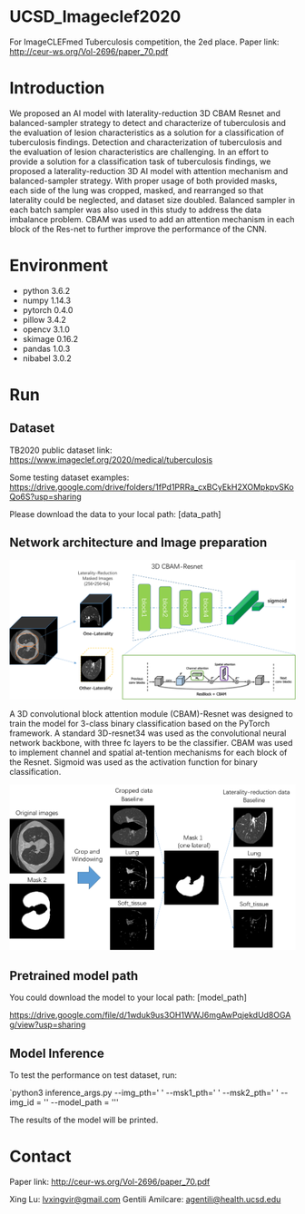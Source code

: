 # UCSD_Imageclef2020
For ImageCLEFmed Tuberculosis competition, the 2ed place. 
Paper link: http://ceur-ws.org/Vol-2696/paper_70.pdf

# Introduction
We proposed an AI model with laterality-reduction 3D CBAM Resnet and balanced-sampler strategy to detect and characterize of tuberculosis and the evaluation of lesion characteristics as a solution for a classification of tuberculosis findings. Detection and characterization of tuberculosis and the evaluation of lesion characteristics are challenging. In an effort to provide a solution for a classification task of tuberculosis findings, we proposed a laterality-reduction 3D AI model with attention mechanism and balanced-sampler strategy. With proper usage of both provided masks, each side of the lung was cropped, masked, and rearranged so that laterality could be neglected, and dataset size doubled. Balanced sampler in each batch sampler was also used in this study to address the data imbalance problem. CBAM was used to add an attention mechanism in each block of the Res-net to further improve the performance of the CNN.


# Environment

- python 3.6.2
- numpy 1.14.3
- pytorch 0.4.0
- pillow 3.4.2
- opencv 3.1.0
- skimage 0.16.2
- pandas 1.0.3
- nibabel 3.0.2

# Run

## Dataset

TB2020 public dataset link:
https://www.imageclef.org/2020/medical/tuberculosis

Some testing dataset examples: 
https://drive.google.com/drive/folders/1fPd1PRRa_cxBCyEkH2XOMpkpvSKoQo6S?usp=sharing

Please download the data to your local path: [data_path]

## Network architecture and Image preparation

![image](https://github.com/lyuxing/UCSD_Imageclef2020/blob/main/img/Figure%202%20network%20architecture.png)

A 3D convolutional block attention module (CBAM)-Resnet was designed to train the model for 3-class binary classification based on the PyTorch framework. A standard 3D-resnet34 was used as the convolutional neural network backbone, with three fc layers to be the classifier. CBAM was used to implement channel and spatial at-tention mechanisms for each block of the Resnet. Sigmoid was used as the activation function for binary classification.

![image](https://github.com/lyuxing/UCSD_Imageclef2020/blob/main/img/Figure%203%20image%20preprocessing.png)



## Pretrained model path

You could download the model to your local path: [model_path]

https://drive.google.com/file/d/1wduk9us3OH1WWJ6mgAwPqjekdUd8OGAg/view?usp=sharing

## Model Inference

To test the performance on test dataset, run:

`python3 inference_args.py --img_pth='<image dir> '
                           --msk1_pth='<mask1 dir> '
                           --msk2_pth='<mask2 dir> '
                           --img_id = '<image id>'
                           --model_path = '<model path>''
                           
The results of the model will be printed. 

# Contact

Paper link: http://ceur-ws.org/Vol-2696/paper_70.pdf

Xing Lu: lvxingvir@gmail.com
Gentili Amilcare: agentili@health.ucsd.edu